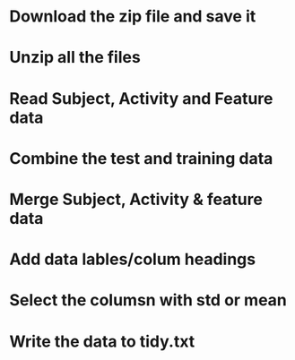 # Download the zip file and save it
# Unzip all the files
# Read Subject, Activity and Feature data
# Combine the test and training data
# Merge Subject, Activity & feature data
# Add data lables/colum headings
# Select the columsn with std or mean
# Write the data to tidy.txt
